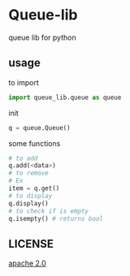 # Queue-lib
queue lib for python
## usage
to import 
```python
import queue_lib.queue as queue
```
init
```python
q = queue.Queue()
```
some functions
```python
# to add
q.add(<data>)
# to remove
# Ex
item = q.get()
# to display
q.display()
# to check if is empty
q.isempty() # returns bool
```
## LICENSE
[apache 2.0](https://www.apache.org/licenses/LICENSE-2.0)
